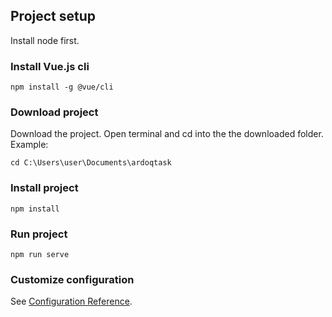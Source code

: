 ## Project setup
Install node first.


### Install Vue.js cli
```
npm install -g @vue/cli
```

### Download project
Download the project.
Open terminal and cd into the the downloaded folder.
Example:
```
cd C:\Users\user\Documents\ardoqtask
```

### Install project
```
npm install
```

### Run project
```
npm run serve
```

### Customize configuration
See [Configuration Reference](https://cli.vuejs.org/config/).
